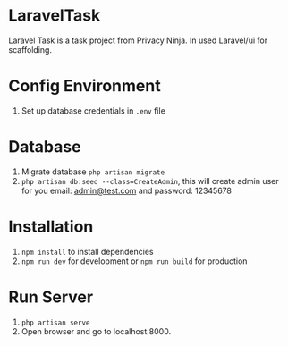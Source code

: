 # LaravelTask
 Laravel Task is a task project from Privacy Ninja. In used Laravel/ui for scaffolding.
# Config Environment
1. Set up database credentials in  ```.env``` file
# Database
1. Migrate database ```php artisan migrate```
2. ```php artisan db:seed --class=CreateAdmin```, this will create admin user for you email: admin@test.com and  password: 12345678
# Installation
1. ```npm install``` to install dependencies
2. ```npm run dev``` for development or ```npm run build``` for production
# Run Server
1. ```php artisan serve```
2. Open browser and go to localhost:8000.
